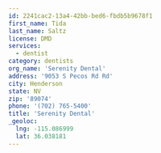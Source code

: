 ```yaml
---
id: 2241cac2-13a4-42bb-bed6-fbdb5b9678f1
first_name: Tida
last_name: Saltz
license: DMD
services:
  - dentist
category: dentists
org_name: 'Serenity Dental'
address: '9053 S Pecos Rd Rd'
city: Henderson
state: NV
zip: '89074'
phone: '(702) 765-5400'
title: 'Serenity Dental'
_geoloc:
  lng: -115.086999
  lat: 36.038181
---
```

